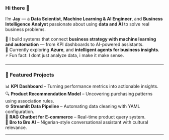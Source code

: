 ### Hi there 👋  
I’m **Jay** — a **Data Scientist**, **Machine Learning & AI Engineer**, and **Business Intelligence Analyst** passionate about using **data and AI** to solve real business problems.  

🔭 I build systems that connect **business strategy with machine learning and automation** — from KPI dashboards to AI-powered assistants.  
🌱 Currently exploring **Azure**, and **intelligent agents for business insights**.  
⚡ Fun fact: I dont just analyze data, i make it make sense.  

---

### 💼 Featured Projects  
📊 **KPI Dashboard** – Turning performance metrics into actionable insights.  
🔍 **Product Recommendation Model** – Uncovering purchasing patterns using association rules.  
⚙️ **Streamlit Data Pipeline** – Automating data cleaning with YAML configuration.  
💬 **RAG Chatbot for E-commerce** – Real-time product query system.  
🧠 **Bro to Bro AI** – Nigerian-style conversational assistant with cultural relevance.  

---

